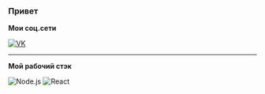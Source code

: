 ### Привет

**Мои соц.сети**

[![VK](https://img.shields.io/badge/VK---?logo=vk&style=for-the-badge&color=7fa7d4)](https://vk.com/jsonuser)

---

**Мой рабочий стэк**

![Node.js](https://img.shields.io/badge/-Node.js-339933?logo=Node.js&logoColor=white&link=https://nodejs.org&style=for-the-badge)
![React](https://img.shields.io/badge/-React-61D3FB?logo=React&logoColor=white&link=https://reactjs.org/&style=for-the-badge)


<!--
**pelemen228/pelemen228** is a ✨ _special_ ✨ repository because its `README.md` (this file) appears on your GitHub profile.

Here are some ideas to get you started:

- 🔭 I’m currently working on ...
- 🌱 I’m currently learning ...
- 👯 I’m looking to collaborate on ...
- 🤔 I’m looking for help with ...
- 💬 Ask me about ...
- 📫 How to reach me: ...
- 😄 Pronouns: ...
- ⚡ Fun fact: ...
-->
